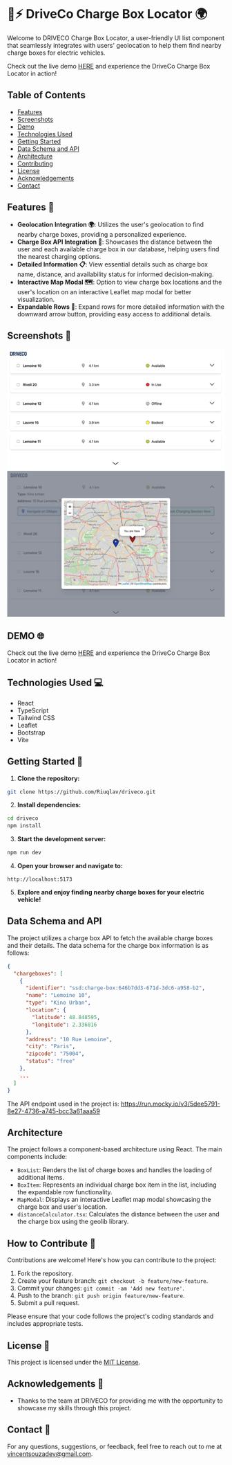 

# 🚗⚡️ DriveCo Charge Box Locator 🌍

Welcome to DRIVECO Charge Box Locator, a user-friendly UI list component that seamlessly integrates with users' geolocation to help them find nearby charge boxes for electric vehicles.

Check out the live demo [HERE](https://riuqlav.github.io/driveco/) and experience the DriveCo Charge Box Locator in action!


## Table of Contents

- [Features](#features-)
- [Screenshots](#screenshots-)
- [Demo](#demo-)
- [Technologies Used](#technologies-used-)
- [Getting Started](#getting-started-)
- [Data Schema and API](#data-schema-and-api)
- [Architecture](#architecture)
- [Contributing](#how-to-contribute-)
- [License](#license-)
- [Acknowledgements](#acknowledgements-)
- [Contact](#contact-)

## Features 🌟

- **Geolocation Integration 🌍**: Utilizes the user's geolocation to find nearby charge boxes, providing a personalized experience.
- **Charge Box API Integration 🔌**: Showcases the distance between the user and each available charge box in our database, helping users find the nearest charging options.
- **Detailed Information 📋**: View essential details such as charge box name, distance, and availability status for informed decision-making.
- **Interactive Map Modal 🗺️**: Option to view charge box locations and the user's location on an interactive Leaflet map modal for better visualization.
- **Expandable Rows 🔽**: Expand rows for more detailed information with the downward arrow button, providing easy access to additional details.


## Screenshots 📸

![Screenshot 1](https://github.com/Riuqlav/driveco/blob/main/src/assets/screenshot1.png?raw=true)
![Screenshot 2](https://github.com/Riuqlav/driveco/blob/main/src/assets/screenshot2.png?raw=true)

## DEMO 🌐
Check out the live demo [HERE](https://riuqlav.github.io/driveco/) and experience the DriveCo Charge Box Locator in action!

## Technologies Used 💻

- React
- TypeScript
- Tailwind CSS
- Leaflet
- Bootstrap
- Vite

## Getting Started 🚀

1. **Clone the repository:**

```bash
git clone https://github.com/Riuqlav/driveco.git
```

2. **Install dependencies:**

```bash
cd driveco
npm install
```

3. **Start the development server:**

```bash
npm run dev
```

4. **Open your browser and navigate to:**

```
http://localhost:5173
```

5. **Explore and enjoy finding nearby charge boxes for your electric vehicle!**

## Data Schema and API

The project utilizes a charge box API to fetch the available charge boxes and their details. The data schema for the charge box information is as follows:

```json
{
  "chargeboxes": [
    {
      "identifier": "ssd:charge-box:646b7dd3-671d-3dc6-a958-b2",
      "name": "Lemoine 10",
      "type": "Kino Urban",
      "location": {
        "latitude": 48.848595,
        "longitude": 2.336816
      },
      "address": "10 Rue Lemoine",
      "city": "Paris",
      "zipcode": "75004",
      "status": "free"
    },
    ...
  ]
}
```

The API endpoint used in the project is: https://run.mocky.io/v3/5dee5791-8e27-4736-a745-bcc3a61aaa59

## Architecture

The project follows a component-based architecture using React. The main components include:

- `BoxList`: Renders the list of charge boxes and handles the loading of additional items.
- `BoxItem`: Represents an individual charge box item in the list, including the expandable row functionality.
- `MapModal`: Displays an interactive Leaflet map modal showcasing the charge box and user's location.
- `distanceCalculator.tsx`: Calculates the distance between the user and the charge box using the geolib library.

## How to Contribute 🤝

Contributions are welcome! Here's how you can contribute to the project:

1. Fork the repository.
2. Create your feature branch: `git checkout -b feature/new-feature`.
3. Commit your changes: `git commit -am 'Add new feature'`.
4. Push to the branch: `git push origin feature/new-feature`.
5. Submit a pull request.

Please ensure that your code follows the project's coding standards and includes appropriate tests.

## License 📝

This project is licensed under the [MIT License](LICENSE).

## Acknowledgements 🙏

- Thanks to the team at DRIVECO for providing me with the opportunity to showcase my skills through this project.

## Contact 📧

For any questions, suggestions, or feedback, feel free to reach out to me at [vincentsouzadev@gmail.com](mailto:vincentsouzadev@gmail.com).
